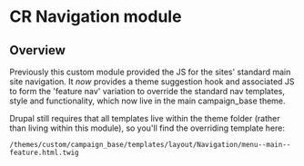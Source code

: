 # CR Navigation module

## Overview

Previously this custom module provided the JS for the sites' standard main site navigation. It *now* provides a theme suggestion hook and associated JS to form the 'feature nav' variation to override the standard nav templates, style and functionality, which now live in the main campaign_base theme.

Drupal still requires that all templates live within the theme folder (rather than living within this module), so you'll find the overriding template here:

```/themes/custom/campaign_base/templates/layout/Navigation/menu--main--feature.html.twig```